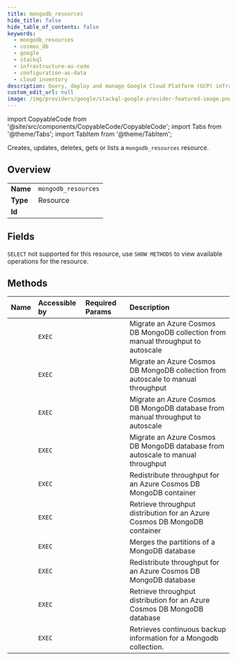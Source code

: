 ```yaml
---
title: mongodb_resources
hide_title: false
hide_table_of_contents: false
keywords:
  - mongodb_resources
  - cosmos_db
  - google
  - stackql
  - infrastructure-as-code
  - configuration-as-data
  - cloud inventory
description: Query, deploy and manage Google Cloud Platform (GCP) infrastructure and resources using SQL
custom_edit_url: null
image: /img/providers/google/stackql-google-provider-featured-image.png
---
```


import CopyableCode from '@site/src/components/CopyableCode/CopyableCode';
import Tabs from '@theme/Tabs';
import TabItem from '@theme/TabItem';

Creates, updates, deletes, gets or lists a <code>mongodb_resources</code> resource.

## Overview
<table><tbody>
<tr><td><b>Name</b></td><td><code>mongodb_resources</code></td></tr>
<tr><td><b>Type</b></td><td>Resource</td></tr>
<tr><td><b>Id</b></td><td><CopyableCode code="azure.cosmos_db.mongodb_resources" /></td></tr>
</tbody></table>

## Fields
`SELECT` not supported for this resource, use `SHOW METHODS` to view available operations for the resource.


## Methods
| Name | Accessible by | Required Params | Description |
|:-----|:--------------|:----------------|:------------|
| <CopyableCode code="migrate_mongodb_collection_to_autoscale" /> | `EXEC` | <CopyableCode code="accountName, collectionName, databaseName, resourceGroupName, subscriptionId" /> | Migrate an Azure Cosmos DB MongoDB collection from manual throughput to autoscale |
| <CopyableCode code="migrate_mongodb_collection_to_manual_throughput" /> | `EXEC` | <CopyableCode code="accountName, collectionName, databaseName, resourceGroupName, subscriptionId" /> | Migrate an Azure Cosmos DB MongoDB collection from autoscale to manual throughput |
| <CopyableCode code="migrate_mongodb_database_to_autoscale" /> | `EXEC` | <CopyableCode code="accountName, databaseName, resourceGroupName, subscriptionId" /> | Migrate an Azure Cosmos DB MongoDB database from manual throughput to autoscale |
| <CopyableCode code="migrate_mongodb_database_to_manual_throughput" /> | `EXEC` | <CopyableCode code="accountName, databaseName, resourceGroupName, subscriptionId" /> | Migrate an Azure Cosmos DB MongoDB database from autoscale to manual throughput |
| <CopyableCode code="mongodb_container_redistribute_throughput" /> | `EXEC` | <CopyableCode code="accountName, collectionName, databaseName, resourceGroupName, subscriptionId, data__properties" /> | Redistribute throughput for an Azure Cosmos DB MongoDB container |
| <CopyableCode code="mongodb_container_retrieve_throughput_distribution" /> | `EXEC` | <CopyableCode code="accountName, collectionName, databaseName, resourceGroupName, subscriptionId, data__properties" /> | Retrieve throughput distribution for an Azure Cosmos DB MongoDB container |
| <CopyableCode code="mongodb_database_partition_merge" /> | `EXEC` | <CopyableCode code="accountName, databaseName, resourceGroupName, subscriptionId" /> | Merges the partitions of a MongoDB database |
| <CopyableCode code="mongodb_database_redistribute_throughput" /> | `EXEC` | <CopyableCode code="accountName, databaseName, resourceGroupName, subscriptionId, data__properties" /> | Redistribute throughput for an Azure Cosmos DB MongoDB database |
| <CopyableCode code="mongodb_database_retrieve_throughput_distribution" /> | `EXEC` | <CopyableCode code="accountName, databaseName, resourceGroupName, subscriptionId, data__properties" /> | Retrieve throughput distribution for an Azure Cosmos DB MongoDB database |
| <CopyableCode code="retrieve_continuous_backup_information" /> | `EXEC` | <CopyableCode code="accountName, collectionName, databaseName, resourceGroupName, subscriptionId" /> | Retrieves continuous backup information for a Mongodb collection. |
